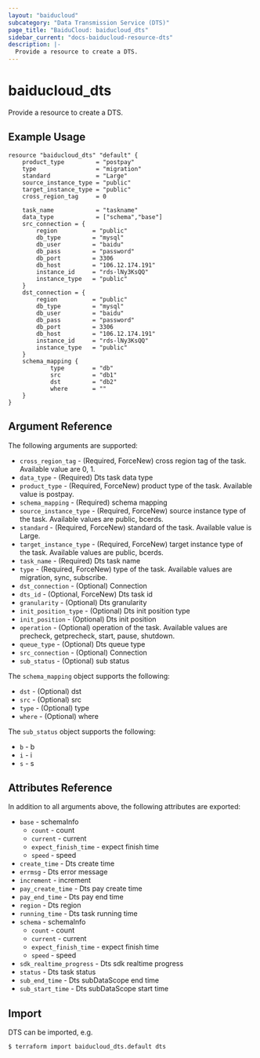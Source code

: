```yaml
---
layout: "baiducloud"
subcategory: "Data Transmission Service (DTS)"
page_title: "BaiduCloud: baiducloud_dts"
sidebar_current: "docs-baiducloud-resource-dts"
description: |-
  Provide a resource to create a DTS.
---
```


# baiducloud_dts

Provide a resource to create a DTS.

## Example Usage

```hcl
resource "baiducloud_dts" "default" {
    product_type         = "postpay"
	type                 = "migration"
	standard             = "Large"
	source_instance_type = "public"
	target_instance_type = "public"
	cross_region_tag     = 0

    task_name            = "taskname"
	data_type			 = ["schema","base"]
    src_connection = {
        region          = "public"
		db_type			= "mysql"
		db_user			= "baidu"
		db_pass			= "password"
		db_port			= 3306
		db_host			= "106.12.174.191"
		instance_id		= "rds-lNy3KsQQ"
		instance_type	= "public"
    }
	dst_connection = {
        region          = "public"
		db_type			= "mysql"
		db_user			= "baidu"
		db_pass			= "password"
		db_port			= 3306
		db_host			= "106.12.174.191"
		instance_id		= "rds-lNy3KsQQ"
		instance_type	= "public"
    }
    schema_mapping {
			type        = "db"
			src			= "db1"
			dst			= "db2"
			where		= ""
	}
}
```

## Argument Reference

The following arguments are supported:

* `cross_region_tag` - (Required, ForceNew) cross region tag of the task. Available value are 0, 1.
* `data_type` - (Required) Dts task data type
* `product_type` - (Required, ForceNew) product type of the task. Available value is postpay.
* `schema_mapping` - (Required) schema mapping
* `source_instance_type` - (Required, ForceNew) source instance type of the task. Available values are public, bcerds.
* `standard` - (Required, ForceNew) standard of the task. Available value is Large.
* `target_instance_type` - (Required, ForceNew) target instance type of the task. Available values are public, bcerds.
* `task_name` - (Required) Dts task name
* `type` - (Required, ForceNew) type of the task. Available values are migration, sync, subscribe.
* `dst_connection` - (Optional) Connection
* `dts_id` - (Optional, ForceNew) Dts task id
* `granularity` - (Optional) Dts granularity
* `init_position_type` - (Optional) Dts init position type
* `init_position` - (Optional) Dts init position
* `operation` - (Optional) operation of the task. Available values are precheck, getprecheck, start, pause, shutdown.
* `queue_type` - (Optional) Dts queue type
* `src_connection` - (Optional) Connection
* `sub_status` - (Optional) sub status

The `schema_mapping` object supports the following:

* `dst` - (Optional) dst
* `src` - (Optional) src
* `type` - (Optional) type
* `where` - (Optional) where

The `sub_status` object supports the following:

* `b` - b
* `i` - i
* `s` - s

## Attributes Reference

In addition to all arguments above, the following attributes are exported:

* `base` - schemaInfo
  * `count` - count
  * `current` - current
  * `expect_finish_time` - expect finish time
  * `speed` - speed
* `create_time` - Dts create time
* `errmsg` - Dts error message
* `increment` - increment
* `pay_create_time` - Dts pay create time
* `pay_end_time` - Dts pay end time
* `region` - Dts region
* `running_time` - Dts task running time
* `schema` - schemaInfo
  * `count` - count
  * `current` - current
  * `expect_finish_time` - expect finish time
  * `speed` - speed
* `sdk_realtime_progress` - Dts sdk realtime progress
* `status` - Dts task status
* `sub_end_time` - Dts subDataScope end time
* `sub_start_time` - Dts subDataScope start time


## Import

DTS can be imported, e.g.

```hcl
$ terraform import baiducloud_dts.default dts
```

